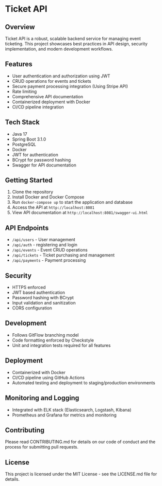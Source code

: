 # Ticket API

## Overview
Ticket API is a robust, scalable backend service for managing event ticketing. This project showcases best practices in API design, security implementation, and modern development workflows.

## Features
- User authentication and authorization using JWT
- CRUD operations for events and tickets
- Secure payment processing integration (Using Stripe API)
- Rate limiting
- Comprehensive API documentation
- Containerized deployment with Docker
- CI/CD pipeline integration

## Tech Stack
- Java 17
- Spring Boot 3.1.0
- PostgreSQL
- Docker
- JWT for authentication
- BCrypt for password hashing
- Swagger for API documentation

## Getting Started
1. Clone the repository
2. Install Docker and Docker Compose
3. Run `docker-compose up` to start the application and database
4. Access the API at `http://localhost:8081`
5. View API documentation at `http://localhost:8081/swagger-ui.html`

## API Endpoints
- `/api/users` - User management
- `/api/auth` - registering and login
- `/api/events` - Event CRUD operations
- `/api/tickets` - Ticket purchasing and management
- `/api/payments` - Payment processing

## Security
- HTTPS enforced
- JWT based authentication
- Password hashing with BCrypt
- Input validation and sanitization
- CORS configuration

## Development
- Follows GitFlow branching model
- Code formatting enforced by Checkstyle
- Unit and integration tests required for all features

## Deployment
- Containerized with Docker
- CI/CD pipeline using GitHub Actions
- Automated testing and deployment to staging/production environments

## Monitoring and Logging
- Integrated with ELK stack (Elasticsearch, Logstash, Kibana)
- Prometheus and Grafana for metrics and monitoring

## Contributing
Please read CONTRIBUTING.md for details on our code of conduct and the process for submitting pull requests.

## License
This project is licensed under the MIT License - see the LICENSE.md file for details.
